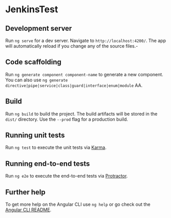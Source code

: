 # JenkinsTest


## Development server

Run `ng serve` for a dev server. Navigate to `http://localhost:4200/`. The app will automatically reload if you change any of the source files.-

## Code scaffolding

Run `ng generate component component-name` to generate a new component. You can also use `ng generate directive|pipe|service|class|guard|interface|enum|module` AA.

## Build

Run `ng build` to build the project. The build artifacts will be stored in the `dist/` directory. Use the `--prod` flag for a production build.

## Running unit tests

Run `ng test` to execute the unit tests via [Karma](https://karma-runner.github.io).

## Running end-to-end tests

Run `ng e2e` to execute the end-to-end tests via [Protractor](http://www.protractortest.org/).

## Further help

To get more help on the Angular CLI use `ng help` or go check out the [Angular CLI README](https://github.com/angular/angular-cli/blob/master/README.md).
